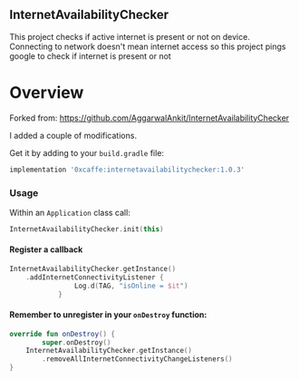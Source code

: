 ## InternetAvailabilityChecker
This project checks if active internet is present or not on device. Connecting to network doesn't mean internet access so this project pings google to check if internet is present or not

# Overview

Forked from:
https://github.com/AggarwalAnkit/InternetAvailabilityChecker

I added a couple of modifications.


Get it by adding to your `build.gradle` file:
```groovy
implementation '0xcaffe:internetavailabilitychecker:1.0.3'
```


### Usage
Within an `Application` class call:

```kotlin
InternetAvailabilityChecker.init(this)
```

#### Register a callback
```kotlin
InternetAvailabilityChecker.getInstance()
	.addInternetConnectivityListener {
                Log.d(TAG, "isOnline = $it")
            }
```

#### Remember to unregister in your `onDestroy` function:
```kotlin
override fun onDestroy() {
        super.onDestroy()
	InternetAvailabilityChecker.getInstance()
		.removeAllInternetConnectivityChangeListeners()
}
```